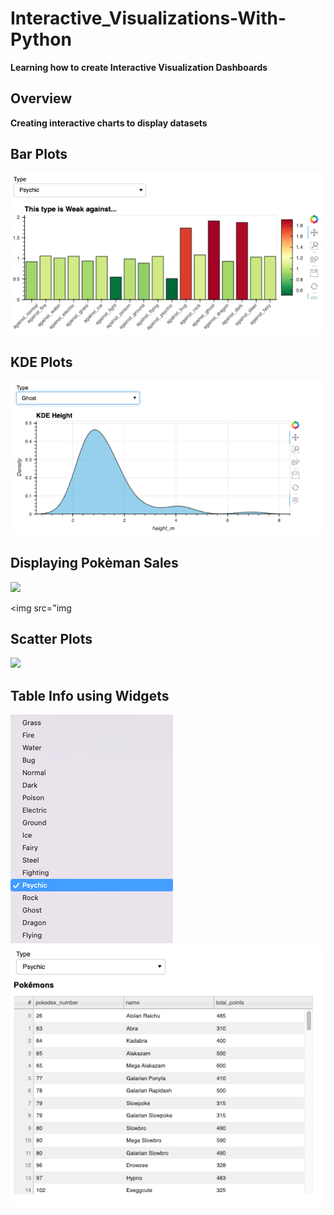 # Interactive_Visualizations-With-Python
**Learning how to create Interactive Visualization Dashboards**


## Overview
**Creating interactive charts to display datasets**

## Bar Plots 
<img src="img/Bar Plot.png"> 

## KDE Plots
 <img src="img/KDE Height.png">
 
 ## Displaying Pokèman Sales
<img src="img/Pokèman sales_2.png">

<img src="img

## Scatter Plots 
<img src="img/Scatter Plot.png">

## Table Info using Widgets 
<img src="img/Widgets.png"> <img src="img/Table Info.png">
